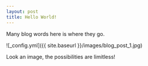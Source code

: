 ```yaml
---
layout: post
title: Hello World!
---
```


Many blog words here is where they go.

![_config.yml]({{ site.baseurl }}/images/blog_post_1.jpg)

Look an image, the possibilities are limitless!
